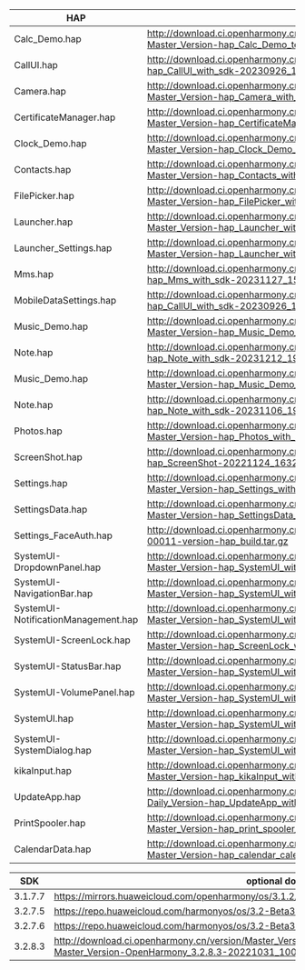 | HAP | permanent archive addresses |
| - | - |
| Calc_Demo.hap | http://download.ci.openharmony.cn/version/Master_Version/hap_Calc_Demo_test_with_sdk/20231212_095126/version-Master_Version-hap_Calc_Demo_test_with_sdk-20231212_095126-hap_Calc_Demo_test_with_sdk.tar.gz |
| CallUI.hap | http://download.ci.openharmony.cn/version/Master_Version/hap_CallUI_with_sdk/20230926_121610/version-Master_Version-hap_CallUI_with_sdk-20230926_121610-hap_CallUI_with_sdk.tar.gz |
| Camera.hap | http://download.ci.openharmony.cn/version/Master_Version/hap_Camera_with_sdk/20231216_091758/version-Master_Version-hap_Camera_with_sdk-20231216_091758-hap_Camera_with_sdk.tar.gz |
| CertificateManager.hap | http://download.ci.openharmony.cn/version/Master_Version/hap_CertificateManager_with_sdk/20230908_173805/version-Master_Version-hap_CertificateManager_with_sdk-20230908_173805-hap_CertificateManager_with_sdk.tar.gz |
| Clock_Demo.hap | http://download.ci.openharmony.cn/version/Master_Version/hap_Clock_Demo_test_with_sdk/20230921_194304/version-Master_Version-hap_Clock_Demo_test_with_sdk-20230921_194304-hap_Clock_Demo_test_with_sdk.tar.gz |
| Contacts.hap | http://download.ci.openharmony.cn/version/Master_Version/hap_Contacts_with_sdk/20231017_103955/version-Master_Version-hap_Contacts_with_sdk-20231017_103955-hap_Contacts_with_sdk.tar.gz |
| FilePicker.hap | http://download.ci.openharmony.cn/version/Master_Version/hap_FilePicker_with_sdk/20231216_172831/version-Master_Version-hap_FilePicker_with_sdk-20231216_172831-hap_FilePicker_with_sdk.tar.gz |
| Launcher.hap | http://download.ci.openharmony.cn/version/Master_Version/hap_Launcher_with_sdk/20231218_192849/version-Master_Version-hap_Launcher_with_sdk-20231218_192849-hap_Launcher_with_sdk.tar.gz |
| Launcher_Settings.hap | http://download.ci.openharmony.cn/version/Master_Version/hap_Launcher_with_sdk/20231218_192849/version-Master_Version-hap_Launcher_with_sdk-20231218_192849-hap_Launcher_with_sdk.tar.gz |
| Mms.hap | http://download.ci.openharmony.cn/version/Master_Version/hap_Mms_with_sdk/20231127_151057/version-Master_Version-hap_Mms_with_sdk-20231127_151057-hap_Mms_with_sdk.tar.gz |
| MobileDataSettings.hap | http://download.ci.openharmony.cn/version/Master_Version/hap_CallUI_with_sdk/20230926_121610/version-Master_Version-hap_CallUI_with_sdk-20230926_121610-hap_CallUI_with_sdk.tar.gz |
| Music_Demo.hap | http://download.ci.openharmony.cn/version/Master_Version/hap_Music_Demo_test_with_sdk/20231117_143234/version-Master_Version-hap_Music_Demo_test_with_sdk-20231117_143234-hap_Music_Demo_test_with_sdk.tar.gz |
| Note.hap | http://download.ci.openharmony.cn/version/Master_Version/hap_Note_with_sdk/20231212_192354/version-Master_Version-hap_Note_with_sdk-20231212_192354-hap_Note_with_sdk.tar.gz |
| Music_Demo.hap | http://download.ci.openharmony.cn/version/Master_Version/hap_Music_Demo_test_with_sdk/20231125_143806/version-Master_Version-hap_Music_Demo_test_with_sdk-20231125_143806-hap_Music_Demo_test_with_sdk.tar.gz |
| Note.hap | http://download.ci.openharmony.cn/version/Master_Version/hap_Note_with_sdk/20231106_192431/version-Master_Version-hap_Note_with_sdk-20231106_192431-hap_Note_with_sdk.tar.gz |
| Photos.hap | http://download.ci.openharmony.cn/version/Master_Version/hap_Photos_with_sdk/20231220_151250/version-Master_Version-hap_Photos_with_sdk-20231220_151250-hap_Photos_with_sdk.tar.gz |
| ScreenShot.hap | http://download.ci.openharmony.cn/version/Master_Version/hap_ScreenShot/20221124_163242/version-Master_Version-hap_ScreenShot-20221124_163242-hap_ScreenShot.tar.gz |
| Settings.hap | http://download.ci.openharmony.cn/version/Master_Version/hap_Settings_with_sdk/20231215_110241/version-Master_Version-hap_Settings_with_sdk-20231215_110241-hap_Settings_with_sdk.tar.gz |
| SettingsData.hap | http://download.ci.openharmony.cn/version/Master_Version/hap_SettingsData_with_sdk/20231016_172558/version-Master_Version-hap_SettingsData_with_sdk-20231016_172558-hap_SettingsData_with_sdk.tar.gz |
| Settings_FaceAuth.hap | http://download.ci.openharmony.cn/Artifacts/hap_build/20230424-1-00011/version/Artifacts-hap_build-20230424-1-00011-version-hap_build.tar.gz |
| SystemUI-DropdownPanel.hap | http://download.ci.openharmony.cn/version/Master_Version/hap_SystemUI_with_sdk/20231219_175925/version-Master_Version-hap_SystemUI_with_sdk-20231219_175925-hap_SystemUI_with_sdk.tar.gz |
| SystemUI-NavigationBar.hap | http://download.ci.openharmony.cn/version/Master_Version/hap_SystemUI_with_sdk/20231219_175925/version-Master_Version-hap_SystemUI_with_sdk-20231219_175925-hap_SystemUI_with_sdk.tar.gz |
| SystemUI-NotificationManagement.hap | http://download.ci.openharmony.cn/version/Master_Version/hap_SystemUI_with_sdk/20231219_175925/version-Master_Version-hap_SystemUI_with_sdk-20231219_175925-hap_SystemUI_with_sdk.tar.gz |
| SystemUI-ScreenLock.hap | http://download.ci.openharmony.cn/version/Master_Version/hap_ScreenLock_with_sdk/20231219_193045/version-Master_Version-hap_ScreenLock_with_sdk-20231219_193045-hap_ScreenLock_with_sdk.tar.gz |
| SystemUI-StatusBar.hap | http://download.ci.openharmony.cn/version/Master_Version/hap_SystemUI_with_sdk/20231219_175925/version-Master_Version-hap_SystemUI_with_sdk-20231219_175925-hap_SystemUI_with_sdk.tar.gz |
| SystemUI-VolumePanel.hap | http://download.ci.openharmony.cn/version/Master_Version/hap_SystemUI_with_sdk/20231219_175925/version-Master_Version-hap_SystemUI_with_sdk-20231219_175925-hap_SystemUI_with_sdk.tar.gz |
| SystemUI.hap | http://download.ci.openharmony.cn/version/Master_Version/hap_SystemUI_with_sdk/20231219_175925/version-Master_Version-hap_SystemUI_with_sdk-20231219_175925-hap_SystemUI_with_sdk.tar.gz |
| SystemUI-SystemDialog.hap | http://download.ci.openharmony.cn/version/Master_Version/hap_SystemUI_with_sdk/20231219_175925/version-Master_Version-hap_SystemUI_with_sdk-20231219_175925-hap_SystemUI_with_sdk.tar.gz |
| kikaInput.hap | http://download.ci.openharmony.cn/version/Master_Version/hap_kikaInput_with_sdk/20230926_102115/version-Master_Version-hap_kikaInput_with_sdk-20230926_102115-hap_kikaInput_with_sdk.tar.gz |
| UpdateApp.hap | http://download.ci.openharmony.cn/version/Daily_Version/hap_UpdateApp_with_sdk/20230605_003549/version-Daily_Version-hap_UpdateApp_with_sdk-20230605_003549-hap_UpdateApp_with_sdk.tar.gz |
| PrintSpooler.hap | http://download.ci.openharmony.cn/version/Master_Version/hap_print_spooler_with_sdk/20231129_152951/version-Master_Version-hap_print_spooler_with_sdk-20231129_152951-hap_print_spooler_with_sdk.tar.gz |
| CalendarData.hap | http://download.ci.openharmony.cn/version/Master_Version/hap_calendar_calendardata_with_sdk/20231206_171639/version-Master_Version-hap_calendar_calendardata_with_sdk-20231206_171639-hap_calendar_calendardata_with_sdk.tar.gz

| SDK | optional download urls |
| - | - |
| 3.1.7.7 | https://mirrors.huaweicloud.com/openharmony/os/3.1.2/sdk-patch/ohos-sdk-full.tar.gz |
| 3.2.7.5 | https://repo.huaweicloud.com/harmonyos/os/3.2-Beta3/ohos-sdk-windows_linux-full.tar.gz |
| 3.2.7.6 | https://repo.huaweicloud.com/harmonyos/os/3.2-Beta3/sdk-patch/ohos-sdk-full.tar.gz |
| 3.2.8.3 | http://download.ci.openharmony.cn/version/Master_Version/OpenHarmony_3.2.8.3/20221031_100640/version-Master_Version-OpenHarmony_3.2.8.3-20221031_100640-ohos-sdk-full.tar.gz |
